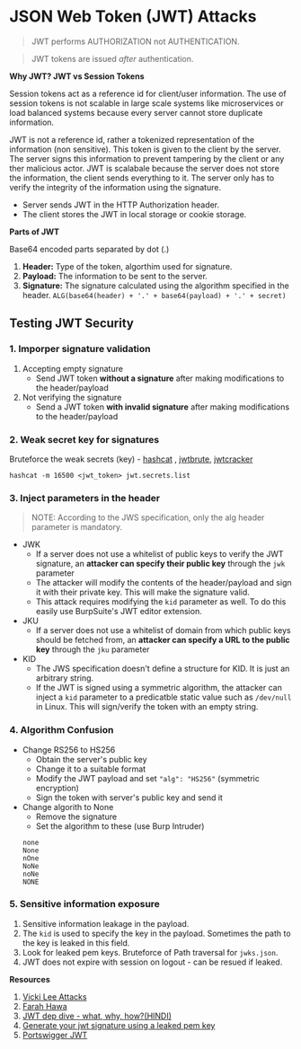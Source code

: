# JSON Web Token (JWT) Attacks

> JWT performs AUTHORIZATION not AUTHENTICATION.

> JWT tokens are issued _after_ authentication.

**Why JWT? JWT vs Session Tokens**

Session tokens act as a reference id for client/user information. The use of session tokens is not scalable in large scale systems like microservices or load balanced systems because every server cannot store duplicate information.

JWT is not a reference id, rather a tokenized representation of the information (non sensitive). This token is given to the client by the server. The server signs this information to prevent tampering by the client or any ther malicious actor. JWT is scalabale because the server does not store the information, the client sends everything to it. The server only has to verify the integrity of the information using the signature.

* Server sends JWT in the HTTP Authorization header.
* The client stores the JWT in local storage or cookie storage.

**Parts of JWT**

Base64 encoded parts separated by dot (.)

1. **Header:** Type of the token, algorthim used for signature.
2. **Payload:** The information to be sent to the server.
3. **Signature:** The signature calculated using the algorithm specified in the header. `ALG(base64(header) + '.' + base64(payload) + '.' + secret)`

## Testing JWT Security

### 1. Imporper signature validation
1. Accepting empty signature
    - Send JWT token **without a signature** after making modifications to the header/payload
2. Not verifying the signature
    - Send a JWT token **with invalid signature** after making modifications to the header/payload  

### 2. Weak secret key for signatures
Bruteforce the weak secrets (key) - [hashcat](https://github.com/hashcat) , [jwtbrute](https://github.com/jmaxxz/jwtbrute), [jwtcracker](https://github.com/lmammino/jwt-cracker)
```
hashcat -m 16500 <jwt_token> jwt.secrets.list
```

### 3. Inject parameters in the header
> NOTE: According to the JWS specification, only the alg header parameter is mandatory.
- JWK
  - If a server does not use a whitelist of public keys to verify the JWT signature, an **attacker can specify their public key** through the `jwk` parameter
  - The attacker will modify the contents of the header/payload and sign it with their private key. This will make the signature valid.
  - This attack requires modifying the `kid` parameter as well. To do this easily use BurpSuite's JWT editor extension.
- JKU
  - If a server does not use a whitelist of domain from which public keys should be fetched from, an **attacker can specify a URL to the public key** through the `jku` parameter
- KID
  - The JWS specification doesn't define a structure for KID. It is just an arbitrary string.
  - If the JWT is signed using a symmetric algorithm, the attacker can inject a `kid` parameter to a predicatble static value such as `/dev/null` in Linux. This will sign/verify the token with an empty string.

### 4. Algorithm Confusion
- Change RS256 to HS256
  - Obtain the server's public key
  - Change it to a suitable format
  - Modify the JWT payload and set `"alg": "HS256"` (symmetric encryption)
  - Sign the token with server's public key and send it
- Change algorith to None
  - Remove the signature
  - Set the algorithm to these (use Burp Intruder)
  ```
  none
  None
  nOne
  NoNe
  noNe
  NONE
  ```

### 5. Sensitive information exposure
1. Sensitive information leakage in the payload.
2. The `kid` is used to specify the key in the payload. Sometimes the path to the key is leaked in this field.
3. Look for leaked pem keys. Bruteforce of Path traversal for `jwks.json`.
4. JWT does not expire with session on logout - can be resued if leaked.

**Resources**
1. [Vicki Lee Attacks](https://medium.com/swlh/hacking-json-web-tokens-jwts-9122efe91e4a)
2. [Farah Hawa](https://www.youtube.com/watch?v=4V3GXPViXxQ)
3. [JWT dep dive - what, why, how?(HINDI)](https://www.youtube.com/watch?v=5mUDRQfwXuE)
4. [Generate your jwt signature using a leaked pem key](https://github.com/farah-hawa/Jwt-code/blob/master/jwt.py)
5. [Portswigger JWT](https://portswigger.net/web-security/jwt)
